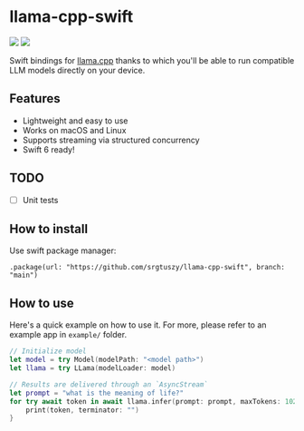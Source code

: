 # llama-cpp-swift
[![](https://img.shields.io/endpoint?url=https%3A%2F%2Fswiftpackageindex.com%2Fapi%2Fpackages%2Fsrgtuszy%2Fllama-cpp-swift%2Fbadge%3Ftype%3Dswift-versions)](https://swiftpackageindex.com/srgtuszy/llama-cpp-swift) [![](https://img.shields.io/endpoint?url=https%3A%2F%2Fswiftpackageindex.com%2Fapi%2Fpackages%2Fsrgtuszy%2Fllama-cpp-swift%2Fbadge%3Ftype%3Dplatforms)](https://swiftpackageindex.com/srgtuszy/llama-cpp-swift)

Swift bindings for [llama.cpp](https://github.com/ggerganov/llama.cpp) thanks to which you'll be able to run compatible LLM models directly on your device.

## Features

- Lightweight and easy to use
- Works on macOS and Linux
- Supports streaming via structured concurrency
- Swift 6 ready!

## TODO

- [ ] Unit tests

## How to install

Use swift package manager:

```
.package(url: "https://github.com/srgtuszy/llama-cpp-swift", branch: "main")
```

## How to use

Here's a quick example on how to use it. For more, please refer to an example app in `example/` folder.

```swift
// Initialize model
let model = try Model(modelPath: "<model path>")
let llama = try LLama(modelLoader: model)

// Results are delivered through an `AsyncStream`
let prompt = "what is the meaning of life?"
for try await token in await llama.infer(prompt: prompt, maxTokens: 1024) {
    print(token, terminator: "")
}
```
